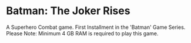 # Batman: The Joker Rises
A Superhero Combat game. First Installment in the 'Batman' Game Series.
Please Note: Minimum 4 GB RAM is required to play this game.